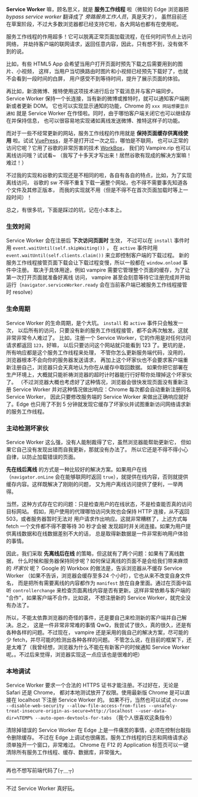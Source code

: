 **Service Worker** 嘛，顾名思义，就是 **服务工作线程** 啦（微软的 Edge 浏览器把
*bypass service worker* 翻译成了 *旁路服务工作人员*，真是天才），
虽然目前还在草案阶段，不过大多数浏览器都已经支持它啦，各大网站也都有在使用呢。

服务工作线程的作用超多！它可以脱离正常页面加载流程，在任何时间节点上访问网络，
并劫持客户端的联网请求，返回任意内容，因此，只有想不到，没有做不到的说。

比如，有些 HTML5 App 会希望当用户打开页面时预先下载之后需要用到的图片、小视频，
这样，当用户当切换路由时图片和小视频已经预先下载好了，也就不会看到一段时间的白屏，
用户感受不到等待时间，提升了展示页面的体验。

再比如，新浪微博、推特使用这项技术进行后台下载消息并与客户端同步。Service Worker
保持一个长连接，当有新的微博或推特时，就可以通知客户端刷新或者更新 DOM。
它也可以实现显示通知的功能，Chrome 的 `xxx 网站想要显示通知` 就是 Service Worker
在作怪啦。同时，由于哪怕客户端关闭它也可以继续存在并保持信息，
也可以很容易地实现诸如离线发送微博、推特这样子的功能。

而对于一些不经常更新的网站，服务工作线程的作用就是 **保持页面缓存供离线使用** 啦。试试
[VuePress](https://vuepress.vuejs.org/zh/)，是不是打开过一次之后，哪怕是不联网，
也可以正常的访问它呢？它用了谷歌的非常厉害的技术
[WorkBox](https://developers.google.com/web/tools/workbox/guides/generate-service-worker/webpack)，
我们的 Vampire.rip 也可以离线访问哦？试试看~ （我写了十多天才写出来！居然谷歌有现成的解决方案嘛！难过！）

不过我的实现和谷歌的实现还是不相同的啦，各自有各自的特点，比如，为了实现离线访问，
谷歌的 sw 不得不重复下载一遍整个网站，也不得不需要事先知道各个文件及其修正版本，
而我的实现就不用（但是不得不在首次页面加载时等上一段时间）！

总之，有很多坑，下面是踩过的坑，记在小本本上。

### 生效时间

Service Worker 会在注册后 **下次访问页面时** 生效，
不过可以在 `install` 事件时用 `event.waitUntil(self.skipWaiting())` ，
在 `active` 事件时用 `event.waitUntil(self.clients.claim())` 来立即控制客户端的下载过程。
新的服务工作线程接管页面下载会让下载过程变慢，所以一般都在 `window.onload` 事件中注册。
取决于具体用途，例如 vampire 需要它管理整个页面的缓存，为了让第一次打开页面就准备好离线
访问， vampire 甚至会刻意等待它注册完成并开始运行（`navigator.serviceWorker.ready`
会在当前客户端已被服务工作线程接管时 resolve）

### 生命周期

Service Worker 的生命周期，是个大坑。 `install` 和 `active` 事件只会触发一次，
以后所有的访问，只要没有新的服务工作线程接管，都不会再次触发。这就非常非常令人难过了。
比如，注册一个 Service Worker，它的作用是对任何访问请求都返回 `123`，好嘛，
以后只要访问这个网站就只能看到 123 了。更坑的是，所有响应都是这个服务工作线程来处理，
不管你怎么更新服务端代码，没用的，浏览器根本不会向你的服务器发送请求，
再加上这个坏家伙也不会要求客户端重新注册自己，浏览器只会天真地认为你在从缓存中取回数据。
如果你把它部署在生产环境上，大概就只能祈祷浏览器的超时计时器能行行好帮你处理掉这个坏家伙了。
（不过浏览器大概也考虑好了这种情况，浏览器会很快发现页面没有重新注册 Service Worker
并对这种情况做出响应：Chrome 每次都会自动重新注册同名 Service Worker，
因此只要修改服务端的 Service Worker 来做出正确响应就好了。Edge
也只用了不到 5 分钟就发现它缓存了坏家伙并试图重新访问网络请求新的服务工作线程。

### 主动检测坏家伙

Service Worker 这么强，没有人能制裁得了它，虽然浏览器能帮助更新它，
但如果它自己没有发现出错而自我更新，那就没有办法了。
所以它还是不得不得小心自律，以防止加载错误的页面。

**先在线后离线** 的方式是一种比较好的解决方案。如果用户在线（`navigator.onLine`
会在能够联网时返回 `true`），就提供在线内容，否则就提供缓存内容。这样既解决了刚刚的问题，
又为用户离线访问提供了便利，一举两得。

当然，这种方式存在它的问题：只是检查用户的在线状态，不是检查能否真的访问目标网站。
假如，用户使用的代理哪怕访问失败也会保持 HTTP 连接，从不返回 503，或者服务器暂时无法对
用户请求作出响应。这就非常糟糕了，上述方式每 fetch 一个文件都不得不要等待 30 秒才会被
发现超时并关闭连接。如果为用户提供离线数据和在线数据差别不大的话，
总是取得新数据是一件非常影响用户体验的事情。

因此，我们采取 **先离线后在线** 的策略，但这就有了两个问题：如果有了离线数据，
什么时候和服务器保持同步呢？如何保证离线的页面不是会给我们带来麻烦的 *坏家伙* 呢？
Google 的 Workbox 的做法是，告诉浏览器从不缓存 Service Worker
（如果不告诉，浏览器会缓存至多24 个小时），它也从来不改变自身文件名，
而是把所有需要离线的内容都作为 `manifest` 放在自身里面。通过在页面中监听 `controllerchange`
来检查页面离线内容是否有更新。这样非常依赖与客户端的 "合作"，如果客户端不合作，比如说，
不想注册新的 Service Worker，就完全没有办法了。

所以，不能太依靠浏览器的奇怪的事件，还是要自己来检测新的客户端并自己解决。总之，
这是一件非常非常难的事情 QwQ，我尝试了很久，真的很久，还是有各种各样的问题。不过现在，
vampire 还是采用的我自己的解决方案，尽可能的少 fetch，并尽可能的检测出各种各样的问题。
不管怎么说，在目前的框架下，还是太难了（我曾经想，浏览器为什么不能在有新客户的时候通知
Service Worker 呢。。不过后来觉得，浏览器实现这一点应该也是很难的吧）

### 本地调试

Service Worker 要求一个合法的 HTTPS 证书才能注册。不过好在，无论是 Safari 还是 Chrome，
都对本地测试放开了权限。使用最新版 Chrome 是可以直接在 localhost 下注册 Service Worker 的。
如果不行，当然也可以试试 `chrome --disable-web-security --allow-file-access-from-files --unsafely-treat-insecure-origin-as-secure=http://localhost --user-data-dir=%TEMP% --auto-open-devtools-for-tabs` （我个人很喜欢这条指令）

清除掉错误的 Service Worker 在 Edge 上是一件痛苦的事情，必须在控制台敲指令删除缓存。
不过在 Edge 上调试也很痛苦。服务工作线程的日志和网络请求必须单独开一个窗口，非常难过。
Chrome 在 F12 的 Application 标签页可以一键清除所有服务工作线程、缓存、数据库，非常强大。

---

再也不想写前端代码了(┬＿┬)

---

不过 Service Worker 真好玩。
